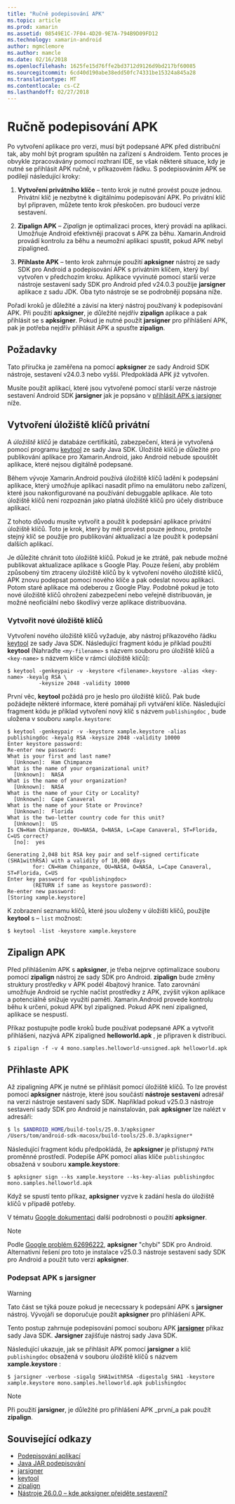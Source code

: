 ```yaml
---
title: "Ručně podepisování APK"
ms.topic: article
ms.prod: xamarin
ms.assetid: 08549E1C-7F04-4D20-9E7A-794B9D09FD12
ms.technology: xamarin-android
author: mgmclemore
ms.author: mamcle
ms.date: 02/16/2018
ms.openlocfilehash: 1625fe15d76ffe2bd3712d9126d9bd217bf60085
ms.sourcegitcommit: 6cd40d190abe38edd50fc74331be15324a845a28
ms.translationtype: MT
ms.contentlocale: cs-CZ
ms.lasthandoff: 02/27/2018
---
```

# <a name="manually-signing-the-apk"></a>Ručně podepisování APK

<a name="signing_legacy" />

Po vytvoření aplikace pro verzi, musí být podepsané APK před distribuční tak, aby mohl být program spuštěn na zařízení s Androidem. Tento proces je obvykle zpracovávány pomocí rozhraní IDE, se však některé situace, kdy je nutné se přihlásit APK ručně, v příkazovém řádku. S podepisováním APK se podílejí následující kroky:

1.   **Vytvoření privátního klíče** &ndash; tento krok je nutné provést pouze jednou. Privátní klíč je nezbytné k digitálnímu podepisování APK.
    Po privátní klíč byl připraven, můžete tento krok přeskočen. pro budoucí verze sestavení.

2.   **Zipalign APK** &ndash; *Zipalign* je optimalizaci proces, který provádí na aplikaci. Umožňuje Android efektivněji pracovat s APK za běhu. Xamarin.Android provádí kontrolu za běhu a neumožní aplikaci spustit, pokud APK nebyl zipaligned.

3.  **Přihlaste APK** &ndash; tento krok zahrnuje použití **apksigner** nástroj ze sady SDK pro Android a podepisování APK s privátním klíčem, který byl vytvořen v předchozím kroku. Aplikace vyvinuté pomocí starší verze nástroje sestavení sady SDK pro Android před v24.0.3 použije **jarsigner** aplikace z sadu JDK. Oba tyto nástroje se se podrobněji popsána níže. 

Pořadí kroků je důležité a závisí na který nástroj používaný k podepisování APK. Při použití **apksigner**, je důležité nejdřív **zipalign** aplikace a pak přihlásit se s **apksigner**.  Pokud je nutné použít **jarsigner** pro přihlášení APK, pak je potřeba nejdřív přihlásit APK a spusťte **zipalign**. 


<a name="Prerequisites" />

## <a name="prerequisites"></a>Požadavky

Tato příručka je zaměřena na pomocí **apksigner** ze sady Android SDK nástroje, sestavení v24.0.3 nebo vyšší. Předpokládá APK již vytvořen.

Musíte použít aplikací, které jsou vytvořené pomocí starší verze nástroje sestavení Android SDK **jarsigner** jak je popsáno v [přihlásit APK s jarsigner](#Sign_the_APK_with_jarsigner) níže.


<a name="Creating_a_Private_Keystore" />

## <a name="create-a-private-keystore"></a>Vytvoření úložiště klíčů privátní

A *úložiště klíčů* je databáze certifikátů, zabezpečení, která je vytvořená pomocí programu [keytool](https://docs.oracle.com/javase/8/docs/technotes/tools/unix/keytool.html) ze sady Java SDK. Úložiště klíčů je důležité pro publikování aplikace pro Xamarin.Android, jako Android nebude spouštět aplikace, které nejsou digitálně podepsané.

Během vývoje Xamarin.Android používá úložiště klíčů ladění k podepsání aplikace, který umožňuje aplikaci nasadit přímo na emulátoru nebo zařízení, které jsou nakonfigurované na používání debuggable aplikace.
Ale toto úložiště klíčů není rozpoznán jako platná úložiště klíčů pro účely distribuce aplikací.

Z tohoto důvodu musíte vytvořit a použít k podepsání aplikace privátní úložiště klíčů. Toto je krok, který by měl provést pouze jednou, protože stejný klíč se použije pro publikování aktualizací a lze použít k podepsání dalších aplikací.

Je důležité chránit toto úložiště klíčů. Pokud je ke ztrátě, pak nebude možné publikovat aktualizace aplikace s Google Play.
Pouze řešení, aby problém způsobený tím ztraceny úložiště klíčů by k vytvoření nového úložiště klíčů, APK znovu podepsat pomocí nového klíče a pak odeslat novou aplikaci. Potom staré aplikace má odeberou z Google Play. Podobně pokud je toto nové úložiště klíčů ohrožení zabezpečení nebo veřejně distribuován, je možné neoficiální nebo škodlivý verze aplikace distribuována.


<a name="Create_a_New_Keystore" />

### <a name="create-a-new-keystore"></a>Vytvořit nové úložiště klíčů

Vytvoření nového úložiště klíčů vyžaduje, aby nástroj příkazového řádku [keytool](https://docs.oracle.com/javase/8/docs/technotes/tools/unix/keytool.html) ze sady Java SDK. Následující fragment kódu je příklad použití **keytool** (Nahraďte `<my-filename>` s názvem souboru pro úložiště klíčů a `<key-name>` s názvem klíče v rámci úložiště klíčů):

```shell
$ keytool -genkeypair -v -keystore <filename>.keystore -alias <key-name> -keyalg RSA \
          -keysize 2048 -validity 10000
```

První věc, **keytool** požádá pro je heslo pro úložiště klíčů. Pak bude požádejte některé informace, které pomáhají při vytváření klíče. Následující fragment kódu je příklad vytvoření nový klíč s názvem `publishingdoc` , bude uložena v souboru `xample.keystore`:

```shell
$ keytool -genkeypair -v -keystore xample.keystore -alias publishingdoc -keyalg RSA -keysize 2048 -validity 10000
Enter keystore password:
Re-enter new password:
What is your first and last name?
  [Unknown]:  Ham Chimpanze
What is the name of your organizational unit?
  [Unknown]:  NASA
What is the name of your organization?
  [Unknown]:  NASA
What is the name of your City or Locality?
  [Unknown]:  Cape Canaveral
What is the name of your State or Province?
  [Unknown]:  Florida
What is the two-letter country code for this unit?
  [Unknown]:  US
Is CN=Ham Chimpanze, OU=NASA, O=NASA, L=Cape Canaveral, ST=Florida, C=US correct?
  [no]:  yes

Generating 2,048 bit RSA key pair and self-signed certificate (SHA1withRSA) with a validity of 10,000 days
        for: CN=Ham Chimpanze, OU=NASA, O=NASA, L=Cape Canaveral, ST=Florida, C=US
Enter key password for <publishingdoc>
        (RETURN if same as keystore password):
Re-enter new password:
[Storing xample.keystore]
```

K zobrazení seznamu klíčů, které jsou uloženy v úložišti klíčů, použijte **keytool** s &ndash; `list` možnost:

```shell
$ keytool -list -keystore xample.keystore
```

<a name="Zipalign_the_APK" />

## <a name="zipalign-the-apk"></a>Zipalign APK

Před přihlášením APK s **apksigner**, je třeba nejprve optimalizace souboru pomocí **zipalign** nástroj ze sady SDK pro Android. **zipalign** bude změny struktury prostředky v APK podél 4bajtový hranice. Tato zarovnání umožňuje Android se rychle načíst prostředky z APK, zvýšit výkon aplikace a potenciálně snižuje využití paměti. Xamarin.Android provede kontrolu běhu k určení, pokud APK byl zipaligned. Pokud APK není zipaligned, aplikace se nespustí.

Příkaz postupujte podle kroků bude používat podepsané APK a vytvořit přihlášeni, nazývá APK zipaligned **helloworld.apk** , je připraven k distribuci.

```shell
$ zipalign -f -v 4 mono.samples.helloworld-unsigned.apk helloworld.apk
```

<a name="Manually_Signing_the_APK" />

## <a name="sign-the-apk"></a>Přihlaste APK

Až zipaligning APK je nutné se přihlásit pomocí úložiště klíčů. To lze provést pomocí **apksigner** nástroje, které jsou součástí **nástroje sestavení** adresář na verzi nástroje sestavení sady SDK.  Například pokud v25.0.3 nástroje sestavení sady SDK pro Android je nainstalován, pak **apksigner** lze nalézt v adresáři:

```bash
$ ls $ANDROID_HOME/build-tools/25.0.3/apksigner
/Users/tom/android-sdk-macosx/build-tools/25.0.3/apksigner*
```

Následující fragment kódu předpokládá, že **apksigner** je přístupný `PATH` proměnné prostředí. Podepíše APK pomocí alias klíče `publishingdoc` obsažená v souboru **xample.keystore**:

```shell
$ apksigner sign --ks xample.keystore --ks-key-alias publishingdoc mono.samples.helloworld.apk
```

Když se spustí tento příkaz, **apksigner** vyzve k zadání hesla do úložiště klíčů v případě potřeby.

V tématu [Google dokumentaci](https://developer.android.com/studio/command-line/apksigner.html) další podrobnosti o použití **apksigner**.

> [!NOTE]
> Podle [Google problém 62696222](https://issuetracker.google.com/issues/62696222), **apksigner** "chybí" SDK pro Android. Alternativní řešení pro toto je instalace v25.0.3 nástroje sestavení sady SDK pro Android a použít tuto verzi **apksigner**.  


<a name="Sign_the_APK_with_jarsigner" />

### <a name="sign-the-apk-with-jarsigner"></a>Podepsat APK s jarsigner

> [!WARNING]
> Tato část se týká pouze pokud je nececssary k podepsání APK s **jarsigner** nástroj. Vývojáři se doporučuje použít **apksigner** pro přihlášení APK.

Tento postup zahrnuje podepisování pomocí souboru APK  **[jarsigner](https://docs.oracle.com/javase/8/docs/technotes/tools/windows/jarsigner.html)**  příkaz sady Java SDK.  **Jarsigner** zajišťuje nástroj sady Java SDK. 

Následující ukazuje, jak se přihlásit APK pomocí **jarsigner** a klíč `publishingdoc` obsažená v souboru úložiště klíčů s názvem **xample.keystore** :

```shell
$ jarsigner -verbose -sigalg SHA1withRSA -digestalg SHA1 -keystore xample.keystore mono.samples.helloworld.apk publishingdoc
```

> [!NOTE]
> Při použití **jarsigner**, je důležité pro přihlášení APK _první_a pak použít **zipalign**.  



## <a name="related-links"></a>Související odkazy

- [Podepisování aplikací](https://source.android.com/security/apksigning/)
- [Java JAR podepisování](https://docs.oracle.com/javase/8/docs/technotes~/jar/jar.html#Signed_JAR_File)
- [jarsigner](https://docs.oracle.com/javase/8/docs/technotes/tools/windows/jarsigner.html)
- [keytool](https://docs.oracle.com/javase/8/docs/technotes/tools/unix/keytool.html)
- [zipalign](https://developer.android.com/studio/command-line/zipalign.html)
- [Nástroje 26.0.0 – kde apksigner přejděte sestavení?](https://issuetracker.google.com/issues/62696222)
